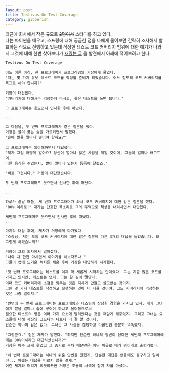 ```yaml
---
layout: post
title: Testivus On Test Coverage
category: gibberish
---
```


최근에 회사에서 작은 규모로 ~~2명이서~~ 스터디를 하고 있다.  
나는 파이썬을 배우고, 스프링에 대해 궁금한 점을 나에게 물어보면 간략히 조사해서 발표하는 식으로 진행하고 있는데 적정한 테스트 코드 커버리지 범위에 대한 얘기가 나와서 그것에 대해 한번 찾아보다가 
[재밌는 글](https://stackoverflow.com/questions/90002/what-is-a-reasonable-code-coverage-for-unit-tests-and-why/9002)
을 발견해서 아래에 적어보려고 한다.  
   
```
Testivus On Test Coverage

어느 이른 아침, 한 프로그래머가 프로그래밍의 거장에게 물었다.
"저는 몇 가지 유닛 테스트 코드를 작성할 준비가 되었습니다. 어느 정도의 코드 커버리지를 목표로 해야 합니까?"  

거장이 대답했다.
"커버리지에 대해서는 걱정하지 마시고, 좋은 테스트를 쓰면 됩니다."  

그 프로그래머는 웃으면서 인사한 후에 떠났다.

...

그 다음날, 두 번째 프로그래머가 같은 질문을 했다.
거장은 물이 끓는 솥을 가르키면서 말했다.
"솥에 쌀을 얼마나 넣어야 할까요?"

그 프로그래머는 의아해하면서 대답했다.
"제가 그걸 어떻게 알아요? 당신이 얼마나 많은 사람을 먹일 것이며, 그들이 얼마나 배고프며, 
다른 음식은 주었는지, 쌀이 얼마나 있는지 등등에 달렸죠."

"바로 그겁니다." 거장이 대답했습니다.

두 번째 프로그래머도 웃으면서 인사한 후에 떠났다.

...

하루가 끝날 때쯤, 세 번재 프로그래머가 와서 코드 커버리지에 대한 같은 질문을 했다.
"80% 이하로!" 대가는 단호한 목소리로 그의 주먹으로 책상을 내리치면서 대답했다.

세번째 프로그래머도 웃으면서 인사한 후에 떠났다.
...

마지막 대답 후에, 제자가 거장에게 다가왔다.
"스승님, 저는 오늘 코드 커버리지에 대한 같은 질문에 다른 3개의 대답을 들었습니다. 왜 그렇게 하셨습니까?"

거장이 그의 의자에서 일어섰다.
"나와 차 한잔 마시면서 이야기를 해보자꾸나."
그들이 컵에 뜨거운 녹차를 채운 후에 거장은 대답하기 시작했다.

"첫 번째 프로그래머는 테스트를 이제 막 새롭게 시작하는 단계였다. 그는 지금 많은 코드를 가지고 있지만, 테스트는 없지. 그는 갈 길이 멀단다. 
이때 코드 커버리지에 초점을 맞추는 것은 지치게 만들고 쓸모없는 것이지. 
그는 몇 가지 테스트를 작성하고 실행하는 것이 더 나을 것이야. 코드 커버리지에 걱정하는 것은 나중 일이지."

"반면에 두 번째 프로그래머는 프로그래밍과 테스팅에 상당한 경험을 가지고 있지. 내가 그녀에게 쌀을 얼마나 솥에 넣어야 하냐고 물어봄으로써 
필요한 테스트의 양은 여러 가지 요소에 달려있다는 것을 깨닫게 해주었지. 그리고 그녀는 요소들에 대해 자신의 코드니까 나보다 더 잘 알 것이다.
단순한 하나의 답은 없다. 그녀는 그 사실을 감당하고 다룰만큼 충분히 똑똑했지.

"그렇군요." 젊은 제자가 말했다. "하지만 단순한 하나의 답변이 없다면 세번째 프로그래머에게는 80%이하라고 대답하셨습니까?"
거장은 아주 크게 웃었고 그 증거로 녹차 때문만은 아닌 이유로 배가 위아래로 출렁거렸다.

"세 번째 프로그래머는 하나의 쉬운 답변을 원했지. 단순한 대답은 없음에도 불구하고 말이야... 어쨌든 대답을 따르지 않을 걸세."
어린 제자와 머리가 희끗희끗한 거장은 조용히 사색에 잠겨 차를 마셨다.
```
